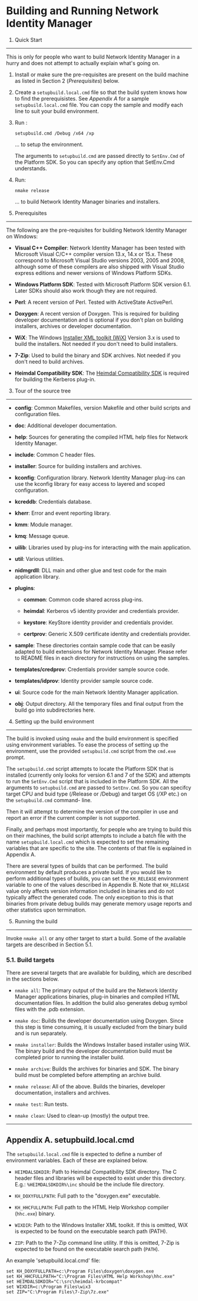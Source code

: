 
Building and Running Network Identity Manager
=============================================

1. Quick Start
--------------

This is only for people who want to build Network Identity Manager in
a hurry and does not attempt to actually explain what's going on.

1. Install or make sure the pre-requisites are present on the build
   machine as listed in Section 2 (_Prerequisites_) below.

2. Create a `setupbuild.local.cmd` file so that the build system knows
   how to find the prerequisistes. See _Appendix A_ for a sample
   `setupbuild.local.cmd` file.  You can copy the sample and modify
   each line to suit your build environment.

3. Run :

       setupbuild.cmd /Debug /x64 /xp
     
   ... to setup the environment.
   
   The arguments to `setupbuild.cmd` are passed directly to
   `SetEnv.Cmd` of the Platform SDK.  So you can specify any option
   that SetEnv.Cmd understands.

4. Run:

       nmake release
 
   ... to build Network Identity Manager binaries and installers.

2. Prerequisites
----------------

The following are the pre-requisites for building Network Identity
Manager on Windows:

* __Visual C++ Compiler__: Network Identity Manager has been tested
  with Microsoft Visual C/C++ compiler version 13.x, 14.x or 15.x.
  These correspond to Microsoft Visual Studio versions 2003, 2005 and
  2008, although some of these compilers are also shipped with Visual
  Studio express editions and newer versions of Windows Platform SDKs.

* __Windows Platform SDK__: Tested with Microsoft Platform SDK version
  6.1.  Later SDKs should also work though they are not required.

* __Perl__: A recent version of Perl.  Tested with ActiveState
  ActivePerl.

* __Doxygen__: A recent version of Doxygen.  This is required for
  building developer documentation and is optional if you don't plan
  on building installers, archives or developer documentation.

* __WiX__: The Windows [Installer XML toolkit (WiX)][1] Version 3.x is
  used to build the installers.  Not needed if you don't need to build
  installers.

* __7-Zip__: Used to build the binary and SDK archives.  Not needed if
  you don't need to build archives.

* __Heimdal Compatibility SDK__: The [Heimdal Compatibility SDK][2] is
  required for building the Kerberos plug-in.

[1]: http://wix.sourceforge.net/

[2]: http://github.com/secure-endpoints/heimdal-krbcompat

3. Tour of the source tree
--------------------------

* __config__: Common Makefiles, version Makefile and other build
   scripts and configuration files.

* __doc__: Additional developer documentation.

* __help__: Sources for generating the compiled HTML help files for
  Network Identity Manager.

* __include__: Common C header files.

* __installer__: Source for building installers and archives.

* __kconfig__: Configuration library.  Network Identity Manager
  plug-ins can use the kconfig library for easy access to layered and
  scoped configuration.

* __kcreddb__:  Credentials database.

* __kherr__: Error and event reporting library.

* __kmm__:  Module manager.

* __kmq__:  Message queue.

* __uilib__: Libraries used by plug-ins for interacting with the main
  application.

* __util__: Various utilities.

* __nidmgrdll__: DLL main and other glue and test code for the main
  application library.

* __plugins__:

  * __common__: Common code shared across plug-ins.

  * __heimdal__: Kerberos v5 identity provider and credentials provider.

  * __keystore__: KeyStore identity provider and credentials provider.

  * __certprov__: Generic X.509 certificate identity and credentials
    provider.

* __sample__: These directories contain sample code that can be easily
  adapted to build extensions for Network Identity Manager.  Please
  refer to README files in each directory for instructions on using
  the samples.

* __templates/credprov__: Credentials provider sample source code.

* __templates/idprov__: Identity provider sample source code.

* __ui__: Source code for the main Network Identity Manager
  application.

* __obj__: Output directory.  All the temporary files and final output
  from the build go into subdirectories here.

4. Setting up the build environment
------------------------------------

The build is invoked using `nmake` and the build environment is
specified using environment variables.  To ease the process of setting
up the environment, use the provided `setupbuild.cmd` script from the
`cmd.exe` prompt.

The `setupbuild.cmd` script attempts to locate the Platform SDK that
is installed (currently only looks for version 6.1 and 7 of the SDK)
and attempts to run the `SetEnv.Cmd` script that is included in the
Platform SDK.  All the arguments to `setupbuild.cmd` are passed to
`SetEnv.Cmd`.  So you can specifcy target CPU and buid type (/Release
or /Debug) and target OS (/XP etc.) on the `setupbuild.cmd` command-
line.

Then it will attempt to determine the version of the compiler in use
and report an error if the current compiler is not supported.

Finally, and perhaps most importantly, for people who are trying to
build this on their machines, the build script attempts to include a
batch file with the name `setupbuild.local.cmd` which is expected to
set the remaining variables that are specific to the site.  The
contents of that file is explained in Appendix A.

There are several types of builds that can be performed.  The build
environment by default produces a private build.  If you would like to
perform additional types of builds, you can set the `KH_RELEASE`
environment variable to one of the values described in Appendix B.
Note that `KH_RELEASE` value only affects version information included
in binaries and do not typically affect the generated code.  The only
exception to this is that binaries from private debug builds may
generate memory usage reports and other statistics upon termination.


5. Running the build
--------------------

Invoke `nmake all` or any other target to start a build.  Some of the
available targets are described in Section 5.1.

### 5.1.  Build targets

There are several targets that are available for building, which are
described in the sections below.

* `nmake all`: The primary output of the build are the Network
  Identity Manager applications binaries, plug-in binaries and
  compiled HTML documentation files.  In addition the bulid also
  generates debug symbol files with the .pdb extension.

* `nmake doc`: Builds the developer documentation using Doxygen.
  Since this step is time consuming, it is usually excluded from the
  binary build and is run separately.

* `nmake installer`: Builds the Windows Installer based installer
  using WiX.  The binary build and the developer documentation build
  must be completed prior to running the installer build.

* `nmake archive`: Builds the archives for binaries and SDK.  The
  binary build must be completed before attempting an archive build.

* `nmake release`: All of the above.  Builds the binaries, developer
  documentation, installers and archives.

* `nmake test`: Run tests.

* `nmake clean`: Used to clean-up (mostly) the output tree.

---

Appendix A. setupbuild.local.cmd
--------------------------------

The `setupbuild.local.cmd` file is expected to define a number of
environment variables.  Each of these are explained below.

* `HEIMDALSDKDIR`: Path to Heimdal Compatibility SDK directory.  The C
  header files and libraries will be expected to exist under this
  directory.  E.g.: `%HEIMDALSDKDIR%\inc` should be the include file
  directory.

* `KH_DOXYFULLPATH`: Full path to the "doxygen.exe" executable.

* `KH_HHCFULLPATH`: Full path to the HTML Help Workshop compiler
   (`hhc.exe`) binary.

* `WIXDIR`: Path to the Windows Installer XML toolkit.  If this is
  omitted, WiX is expected to be found on the executable search path
  (PATH).

* `ZIP`: Path to the 7-Zip command line utility.  If this is omitted,
  7-Zip is expected to be found on the executable search path (`PATH`).

An example 'setupbuild.local.cmd' file:

    set KH_DOXYFULLPATH=c:\Program Files\doxygen\doxygen.exe
    set KH_HHCFULLPATH="C:\Program Files\HTML Help Workshop\hhc.exe"
    set HEIMDALSDKDIR="C:\src\heimdal-krbcompat"
    set WIXDIR=c:\Program Files\wix3
    set ZIP="C:\Program Files\7-Zip\7z.exe"
